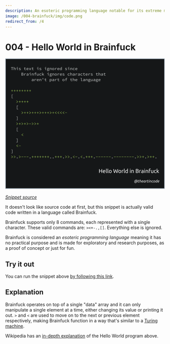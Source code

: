```yaml
---
description: An esoteric programming language notable for its extreme minimalism.
image: /004-brainfuck/img/code.png
redirect_from: /4
---
```


# 004 - Hello World in Brainfuck

<picture>
  <source srcset="img/code.webp" type="image/webp">
  <source srcset="img/code.png" type="image/png">
  <img src="img/code.png" alt="Code snippet of Hello World in Brainfuck">
</picture>

[*Snippet source*](https://en.wikipedia.org/wiki/Brainfuck)

It doesn't look like source code at first, but this snippet is actually valid
code written in a language called Brainfuck.

Brainfuck supports only 8 commands, each represented with a single character.
These valid commands are: `><+-.,[]`. Everything else is ignored.

Brainfuck is considered an *esoteric programming language* meaning it has no
practical purpose and is made for exploratory and research purposes, as a proof
of concept or just for fun.

## Try it out

You can run the snippet above [by following this link](https://copy.sh/brainfuck/?c=VGhpcyB0ZXh0IGlzIGlnbm9yZWQgc2luY2UKICAgIEJyYWluZnVjayBpZ25vcmVzIGNoYXJhY3RlcnMgdGhhdAogICAgICAgIGFyZW4ndCBwYXJ0IG9mIHRoZSBsYW5ndWFnZQoKKysrKysrKysKWwogID4rKysrCiAgWwogICAgPisrPisrKz4rKys-Kzw8PDwtCiAgXQogID4rPis-LT4-KwogIFsKICAgIDwKICBdCiAgPC0KXQo-Pi4-LS0tLisrKysrKysuLisrKy4-Pi48LS48LisrKy4tLS0tLS0uLS0tLS0tLS0uPj4rLj4rKy4K).

## Explanation

Brainfuck operates on top of a single "data" array and it can only manipulate a
single element at a time, either changing its value or printing it out. `>` and
`<` are used to move on to the next or previous element respectively, making
Brainfuck function in a way that's similar to a [Turing machine](https://en.wikipedia.org/wiki/Turing_machine).

Wikipedia has an [in-depth explanation](https://en.wikipedia.org/wiki/Brainfuck#Hello_World!)
of the Hello World program above.
